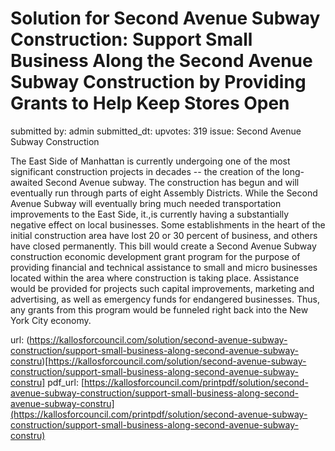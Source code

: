 # Solution for Second Avenue Subway Construction: Support Small Business Along the Second Avenue Subway Construction by Providing Grants to Help Keep Stores Open #

submitted by: admin
submitted_dt: 
upvotes: 319
issue: Second Avenue Subway Construction

The East Side of Manhattan is currently undergoing one of the most significant construction projects in decades -- the creation of the long-awaited Second Avenue subway. The construction has begun and will eventually run through parts of eight Assembly Districts. While the Second Avenue Subway will eventually bring much needed transportation improvements to the East Side, it.,is currently having a substantially negative effect on local businesses. Some establishments in the heart of the initial construction area have lost 20 or 30 percent of business, and others have closed permanently. This bill would create a Second Avenue Subway construction economic development grant program for the purpose of providing financial and technical assistance to small and micro businesses located within the area where construction is taking place. Assistance would be provided for projects such capital improvements, marketing and advertising, as well as emergency funds for endangered businesses. Thus, any grants from this program would be funneled right back into the New York City economy.

url: (https://kallosforcouncil.com/solution/second-avenue-subway-construction/support-small-business-along-second-avenue-subway-constru)[https://kallosforcouncil.com/solution/second-avenue-subway-construction/support-small-business-along-second-avenue-subway-constru]
pdf_url: [https://kallosforcouncil.com/printpdf/solution/second-avenue-subway-construction/support-small-business-along-second-avenue-subway-constru](https://kallosforcouncil.com/printpdf/solution/second-avenue-subway-construction/support-small-business-along-second-avenue-subway-constru)
